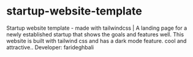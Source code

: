 # startup-website-template
Startup website template - made with tailwindcss | A landing page for a newly established startup that shows the goals and features well. This website is built with tailwind css and has a dark mode feature. cool and attractive.. Developer: farideghbali
